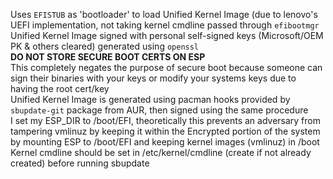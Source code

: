 Uses `EFISTUB` as 'bootloader' to load Unified Kernel Image (due to lenovo's UEFI implementation, not taking kernel cmdline passed through `efibootmgr` \
Unified Kernel Image signed with personal self-signed keys (Microsoft/OEM PK & others cleared) generated using `openssl` \
**DO NOT STORE SECURE BOOT CERTS ON ESP** \
This completely negates the purpose of secure boot because someone can sign their binaries with your keys or modify your systems keys due to having the root cert/key \
Unified Kernel Image is generated using pacman hooks provided by `sbupdate-git` package from AUR, then signed using the same procedure \
I set my ESP_DIR to /boot/EFI, theoretically this prevents an adversary from tampering vmlinuz by keeping it within the Encrypted portion of the system by mounting ESP to /boot/EFI and keeping kernel images (vmlinuz) in /boot \
Kernel cmdline should be set in /etc/kernel/cmdline (create if not already created) before running sbupdate
